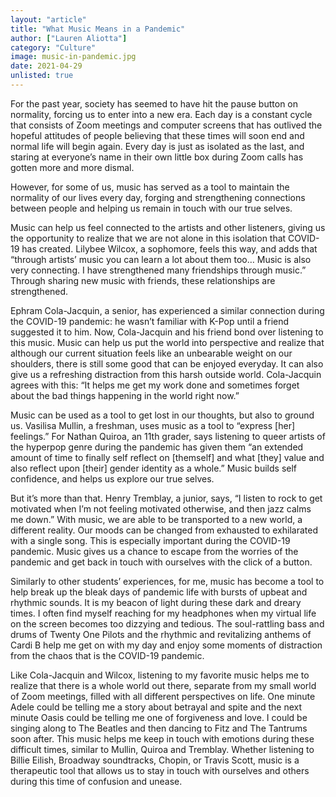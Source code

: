 ```yaml
---
layout: "article"
title: "What Music Means in a Pandemic"
author: ["Lauren Aliotta"]
category: "Culture"
image: music-in-pandemic.jpg
date: 2021-04-29
unlisted: true
---
```

For the past year, society has seemed to have hit the pause button on normality, forcing us to enter into a new era. Each day is a constant cycle that consists of Zoom meetings and computer screens that has outlived the hopeful attitudes of people believing that these times will soon end and normal life will begin again. Every day is just as isolated as the last, and staring at everyone’s name in their own little box during Zoom calls has gotten more and more dismal.

However, for some of us, music has served as a tool to maintain the normality of our lives every day, forging and strengthening connections between people and helping us remain in touch with our true selves.

Music can help us feel connected to the artists and other listeners, giving us the opportunity to realize that we are not alone in this isolation that COVID-19 has created. Lilybee Wilcox, a sophomore, feels this way, and adds that “through artists’ music you can learn a lot about them too… Music is also very connecting. I have strengthened many friendships through music.” Through sharing new music with friends, these relationships are strengthened.

Ephram Cola-Jacquin, a senior, has experienced a similar connection during the COVID-19 pandemic: he wasn’t familiar with K-Pop until a friend suggested it to him. Now, Cola-Jacquin and his friend bond over listening to this music. Music can help us put the world into perspective and realize that although our current situation feels like an unbearable weight on our shoulders, there is still some good that can be enjoyed everyday. It can also give us a refreshing distraction from this harsh outside world. Cola-Jacquin agrees with this: “It helps me get my work done and sometimes forget about the bad things happening in the world right now.” 

Music can be used as a tool to get lost in our thoughts, but also to ground us. Vasilisa Mullin, a freshman, uses music as a tool to “express [her] feelings.” For Nathan Quiroa, an 11th grader, says listening to queer artists of the hyperpop genre during the pandemic has given them “an extended amount of time to finally self reflect on [themself] and what [they] value and also reflect upon [their] gender identity as a whole.” Music builds self confidence, and helps us explore our true selves.

But it’s more than that. Henry Tremblay, a junior, says, “I listen to rock to get motivated when I’m not feeling motivated otherwise, and then jazz calms me down.” With music, we are able to be transported to a new world, a different reality. Our moods can be changed from exhausted to exhilarated with a single song. This is especially important during the COVID-19 pandemic. Music gives us a chance to escape from the worries of the pandemic and get back in touch with ourselves with the click of a button.

Similarly to other students’ experiences, for me, music has become a tool to help break up the bleak days of pandemic life with bursts of upbeat and rhythmic sounds. It is my beacon of light during these dark and dreary times. I often find myself reaching for my headphones when my virtual life on the screen becomes too dizzying and tedious. The soul-rattling bass and drums of Twenty One Pilots and the rhythmic and revitalizing anthems of Cardi B help me get on with my day and enjoy some moments of distraction from the chaos that is the COVID-19 pandemic.

Like Cola-Jacquin and Wilcox, listening to my favorite music helps me to realize that there is a whole world out there, separate from my small world of Zoom meetings, filled with all different perspectives on life. One minute Adele could be telling me a story about betrayal and spite and the next minute Oasis could be telling me one of forgiveness and love. I could be singing along to The Beatles and then dancing to Fitz and The Tantrums soon after. This music helps me keep in touch with emotions during these difficult times, similar to Mullin, Quiroa and Tremblay.
Whether listening to Billie Eilish, Broadway soundtracks, Chopin, or Travis Scott, music is a therapeutic tool that allows us to stay in touch with ourselves and others during this time of confusion and unease. 
